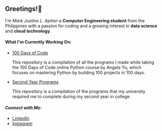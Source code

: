 ## Greetings!👋

I'm *Mark Justine L. Apitan* a **Computer Engineering student** from the Philippines with a passion for coding and a growing interest in **data science** and **cloud technology**.

#### What I'm Currently Working On:
- [100 Days of Code](https://github.com/MarkApitan/100-Days-of-Code-Phyton)
  
  This repository is a compilation of all the programs I made while taking the 100 Days of Code online Python course by Angela Yu, which focuses on mastering Python by building 100 projects in 100 days.

- [Second Year Programs](https://github.com/MarkApitan/Second-Year-Programs)
  
  This repository is a compilation of the programs that my university required me to complete during my second year in college.

#### *Connect with Me:*
- [LinkedIn](https://www.linkedin.com/in/markapitan/)  
- [Instagram](https://www.instagram.com/kw4nu/)
